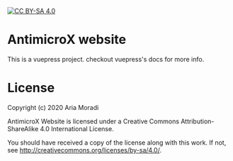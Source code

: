 [![CC BY-SA 4.0][cc-by-sa-shield]][cc-by-sa]

# AntimicroX website
This is a vuepress project. checkout vuepress's docs for more info.


# License

Copyright (c) 2020 Aria Moradi

AntimicroX Website is licensed under a Creative Commons Attribution-ShareAlike 4.0 International License.

You should have received a copy of the license along with this work. If not, see http://creativecommons.org/licenses/by-sa/4.0/.


[cc-by-sa]: http://creativecommons.org/licenses/by-sa/4.0/
[cc-by-sa-shield]: https://img.shields.io/badge/License-CC%20BY--SA%204.0-lightgrey.svg